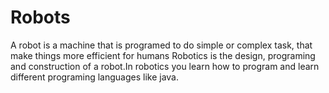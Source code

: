 # Robots
A robot is a machine that is programed to do simple or complex task, that make things more efficient for humans 
Robotics is the design, programing and construction of a robot.In robotics you learn how to program and learn different programing languages like java.

